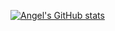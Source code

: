 [![Angel's GitHub stats](https://github-readme-stats.vercel.app/api?username=Angel04172002)](https://github.com/Angel04172002/github-readme-stats)

